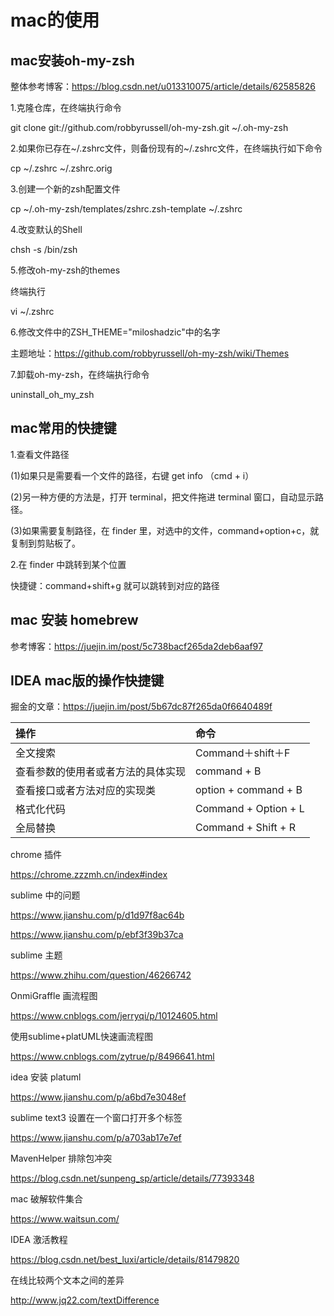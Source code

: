 # mac的使用

## mac安装oh-my-zsh

整体参考博客：https://blog.csdn.net/u013310075/article/details/62585826

1.克隆仓库，在终端执行命令

git clone git://github.com/robbyrussell/oh-my-zsh.git ~/.oh-my-zsh

2.如果你已存在~/.zshrc文件，则备份现有的~/.zshrc文件，在终端执行如下命令

cp ~/.zshrc ~/.zshrc.orig

3.创建一个新的zsh配置文件

cp ~/.oh-my-zsh/templates/zshrc.zsh-template ~/.zshrc

4.改变默认的Shell

chsh -s /bin/zsh

5.修改oh-my-zsh的themes

终端执行

vi ~/.zshrc

6.修改文件中的ZSH_THEME="miloshadzic"中的名字

主题地址：https://github.com/robbyrussell/oh-my-zsh/wiki/Themes

7.卸载oh-my-zsh，在终端执行命令

uninstall_oh_my_zsh

## mac常用的快捷键

1.查看文件路径

(1)如果只是需要看一个文件的路径，右键 get info （cmd + i）

(2)另一种方便的方法是，打开 terminal，把文件拖进 terminal 窗口，自动显示路径。

(3)如果需要复制路径，在 finder 里，对选中的文件，command+option+c，就复制到剪贴板了。

2.在 finder 中跳转到某个位置

快捷键：command+shift+g 就可以跳转到对应的路径


## mac 安装 homebrew

参考博客：https://juejin.im/post/5c738bacf265da2deb6aaf97

## IDEA mac版的操作快捷键

掘金的文章：https://juejin.im/post/5b67dc87f265da0f6640489f

|操作|命令|
|:-|:-|
全文搜索 | Command＋shift＋F 
查看参数的使用者或者方法的具体实现 | command + B
查看接口或者方法对应的实现类 | option + command + B
格式化代码 | Command + Option + L
全局替换 | Command + Shift + R

chrome 插件

https://chrome.zzzmh.cn/index#index

sublime 中的问题

https://www.jianshu.com/p/d1d97f8ac64b

https://www.jianshu.com/p/ebf3f39b37ca

sublime 主题

https://www.zhihu.com/question/46266742

OnmiGraffle 画流程图

https://www.cnblogs.com/jerryqi/p/10124605.html

使用sublime+platUML快速画流程图

https://www.cnblogs.com/zytrue/p/8496641.html

idea 安装 platuml

https://www.jianshu.com/p/a6bd7e3048ef

sublime text3 设置在一个窗口打开多个标签

https://www.jianshu.com/p/a703ab17e7ef

MavenHelper 排除包冲突

https://blog.csdn.net/sunpeng_sp/article/details/77393348

mac 破解软件集合

https://www.waitsun.com/

IDEA 激活教程

https://blog.csdn.net/best_luxi/article/details/81479820

在线比较两个文本之间的差异

http://www.jq22.com/textDifference
